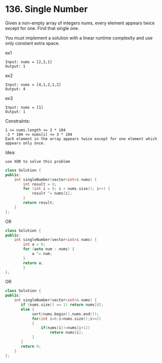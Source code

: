# 136. Single Number

Given a non-empty array of integers nums, every element appears twice except for one. Find that single one.

You must implement a solution with a linear runtime complexity and use only constant extra space.

ex1
```
Input: nums = [2,2,1]
Output: 1
```

ex2
```
Input: nums = [4,1,2,1,2]
Output: 4
```

ex3
```
Input: nums = [1]
Output: 1
```

Constraints:
```
1 <= nums.length <= 3 * 104
-3 * 104 <= nums[i] <= 3 * 104
Each element in the array appears twice except for one element which appears only once.
```

Idea:
```
use XOR to solve this problem
```

```cpp
class Solution {
public:
    int singleNumber(vector<int>& nums) {
        int result = 0;
        for (int i = 0; i < nums.size(); i++) {
            result ^= nums[i];
        }
        return result;
    }
};
```
OR
```cpp
class Solution {
public:
    int singleNumber(vector<int>& nums) {
        int a = 0;
        for (auto num : nums) {
            a ^= num;
        }
        return a;
        }    
};
```
OR
```cpp
class Solution {
public:
    int singleNumber(vector<int>& nums) {
       if (nums.size() == 1) return nums[0];
       else {
            sort(nums.begin(),nums.end());
            for(int i=0;i<nums.size();i+=2)
            {
                if(nums[i]!=nums[i+1])
                    return nums[i];
            }
       }
       return 0;
    }    
};
```


